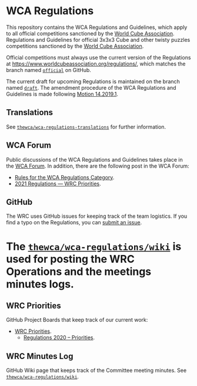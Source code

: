 # WCA Regulations

This repository contains the WCA Regulations and Guidelines, which apply to all official competitions sanctioned by the [World Cube Association](http://www.worldcubeassociation.org/).
Regulations and Guidelines for official 3x3x3 Cube and other twisty puzzles competitions sanctioned by the [World Cube Association](http://www.worldcubeassociation.org/).

Official competitions must always use the current version of the Regulations at <https://www.worldcubeassociation.org/regulations/>, which matches the branch named [`official`](https://github.com/thewca/wca-regulations/tree/official) on GitHub.

The current draft for upcoming Regulations is maintained on the branch named [`draft`](https://github.com/thewca/wca-regulations/tree/draft). The amendment procedure of the WCA Regulations and Guidelines is made following [Motion 14.2019.1](https://www.worldcubeassociation.org/documents/motions/14.2019.1%20-%20Amendments%20of%20Regulations.pdf).

## Translations

See [`thewca/wca-regulations-translations`](https://github.com/thewca/wca-regulations-translations) for further information.

## WCA Forum

Public discussions of the WCA Regulations and Guidelines takes place in the [WCA Forum](https://forum.worldcubeassociation.org/c/regulations). In addition, there are the following post in the WCA Forum:

- [Rules for the WCA Regulations Category](https://forum.worldcubeassociation.org/t/rules-for-the-wca-regulations-category).
- [2021 Regulations — WRC Priorities](https://forum.worldcubeassociation.org/t/2021-regulations-wrc-priorities).

## GitHub

The WRC uses GitHub issues for keeping track of the team logistics. If you find a typo on the Regulations, you can [submit an issue](https://github.com/thewca/wca-regulations/issues/new?assignees=&labels=typo&template=typo-report.md&title=).

The [`thewca/wca-regulations/wiki`](https://github.com/thewca/wca-regulations/wiki) is used for posting the WRC Operations and the meetings minutes logs.
=======
## WRC Priorities

GitHub Project Boards that keep track of our current work:

- [WRC Priorities](https://github.com/orgs/thewca/projects/3).
  - [Regulations 2020 – Priorities](https://github.com/orgs/thewca/projects/4).
  
## WRC Minutes Log

GitHub Wiki page that keeps track of the Committee meeting minutes. See [`thewca/wca-regulations/wiki`](https://github.com/thewca/wca-regulations/wiki).

